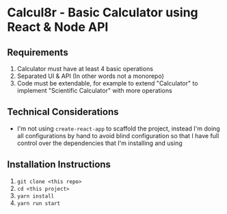 # Calcul8r - Basic Calculator using React & Node API

## Requirements

1. Calculator must have at least 4 basic operations
2. Separated UI & API (In other words not a monorepo)
3. Code must be extendable, for example to extend "Calculator" to implement "Scientific Calculator" with more operations

## Technical Considerations

- I'm not using `create-react-app` to scaffold the project, instead I'm doing all configurations by hand to avoid blind configuration so that I have full control over the dependencies that I'm installing and using

## Installation Instructions

1. `git clone <this repo>`
1. `cd <this project>`
1. `yarn install`
1. `yarn run start`
